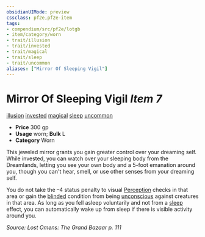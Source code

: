 ```yaml
---
obsidianUIMode: preview
cssclass: pf2e,pf2e-item
tags:
- compendium/src/pf2e/lotgb
- item/category/worn
- trait/illusion
- trait/invested
- trait/magical
- trait/sleep
- trait/uncommon
aliases: ["Mirror Of Sleeping Vigil"]
---
```

# Mirror Of Sleeping Vigil *Item 7*  
[illusion](../../../rules/traits/illusion.md)  [invested](../../../rules/traits/invested.md)  [magical](../../../rules/traits/magical.md)  [sleep](../../../rules/traits/sleep.md)  [uncommon](../../../rules/traits/uncommon.md)  

- **Price** 300 gp
- **Usage** worn; **Bulk** L
- **Category** Worn

This jeweled mirror grants you gain greater control over your dreaming self. While invested, you can watch over your sleeping body from the Dreamlands, letting you see your own body and a 5-foot emanation around you, though you can't hear, smell, or use other senses from your dreaming self.

You do not take the –4 status penalty to visual [Perception](../../skills.md#Perception) checks in that area or gain the [blinded](../../../rules/conditions.md#Blinded) condition from being [unconscious](../../../rules/conditions.md#Unconscious) against creatures in that area. As long as you fell asleep voluntarily and not from a [sleep](../../../rules/traits/sleep.md) effect, you can automatically wake up from sleep if there is visible activity around you.

*Source: Lost Omens: The Grand Bazaar p. 111*